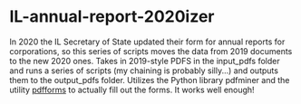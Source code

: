 # IL-annual-report-2020izer

In 2020 the IL Secretary of State updated their form for annual reports for corporations, so this series of scripts moves the data from 2019 documents to the new 2020 ones. Takes in 2019-style PDFS in the input_pdfs folder and runs a series of scripts (my chaining is probably silly...) and outputs them to the output_pdfs folder. Utilizes the Python library pdfminer and the utility [pdfforms](https://pypi.org/project/pdfforms/) to actually fill out the forms. It works well enough!
